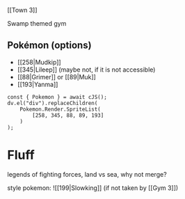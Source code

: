 [[Town 3]]

Swamp themed gym

Pokémon (options)
---
- [[258|Mudkip]]
- [[345|Lileep]] (maybe not, if it is not accessible)
- [[88|Grimer]] or [[89|Muk]]
- [[193|Yanma]]

```dataviewjs
const { Pokemon } = await cJS();
dv.el("div").replaceChildren(
	Pokemon.Render.SpriteList(
		[258, 345, 88, 89, 193]
	)
);
```

# Fluff
legends of fighting forces, land vs sea, why not merge?

style pokemon: ![[199|Slowking]] (if not taken by [[Gym 3]])